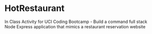 # HotRestaurant
In Class Activity for UCI Coding Bootcamp - Build a command full stack Node Express application that mimics a restaurant reservation website
